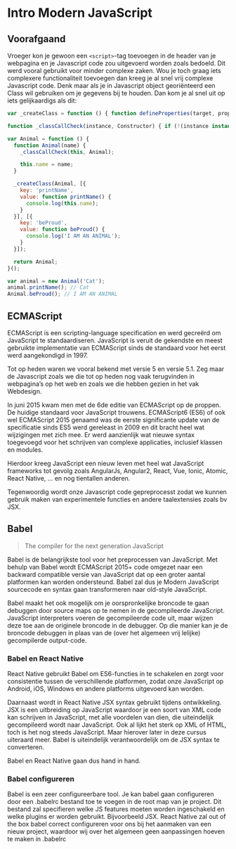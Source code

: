 # Intro Modern JavaScript

## Voorafgaand
Vroeger kon je gewoon een ```<script>```-tag toevoegen in de header van je webpagina en je Javascript code zou uitgevoerd worden zoals bedoeld. Dit werd vooral gebruikt voor minder complexe zaken. Wou je toch graag iets complexere functionaliteit toevoegen dan kreeg je al snel vrij complexe Javascript code. Denk maar als je in Javascript object georiënteerd een Class wil gebruiken om je gegevens bij te houden. Dan kom je al snel uit op iets gelijkaardigs als dit:
```JavaScript
var _createClass = function () { function defineProperties(target, props) { for (var i = 0; i < props.length; i++) { var descriptor = props[i]; descriptor.enumerable = descriptor.enumerable || false; descriptor.configurable = true; if ("value" in descriptor) descriptor.writable = true; Object.defineProperty(target, descriptor.key, descriptor); } } return function (Constructor, protoProps, staticProps) { if (protoProps) defineProperties(Constructor.prototype, protoProps); if (staticProps) defineProperties(Constructor, staticProps); return Constructor; }; }();

function _classCallCheck(instance, Constructor) { if (!(instance instanceof Constructor)) { throw new TypeError("Cannot call a class as a function"); } }

var Animal = function () {
  function Animal(name) {
    _classCallCheck(this, Animal);

    this.name = name;
  }

  _createClass(Animal, [{
    key: 'printName',
    value: function printName() {
      console.log(this.name);
    }
  }], [{
    key: 'beProud',
    value: function beProud() {
      console.log('I AM AN ANIMAL');
    }
  }]);

  return Animal;
}();

var animal = new Animal('Cat');
animal.printName(); // Cat
Animal.beProud(); // I AM AN ANIMAL
```
## ECMAScript
ECMAScript is een scripting-language specification en werd gecreërd om JavaScript te standaardiseren. JavaScript is veruit de gekendste en meest gebruikte implementatie van ECMAScript sinds de standaard voor het eerst werd aangekondigd in 1997.

Tot op heden waren we vooral bekend met versie 5 en versie 5.1. Zeg maar de Javascript zoals we die tot op heden nog vaak terugvinden in webpagina’s op het web en zoals we die hebben gezien in het vak Webdesign.

In juni 2015 kwam men met de 6de editie van ECMAScript op de proppen. De huidige standaard voor JavaScript trouwens. ECMAScript6 (ES6) of ook wel ECMAScript 2015 genaamd was de eerste significante update van de specificatie sinds ES5 werd gereleast in 2009 en dit bracht heel wat wijzigingen met zich mee. Er werd aanzienlijk wat nieuwe syntax toegevoegd voor het schrijven van complexe applicaties, inclusief klassen en modules.

Hierdoor kreeg JavaScript een nieuw leven met heel wat JavaScript frameworks tot gevolg zoals AngularJs, Angular2, React, Vue, Ionic, Atomic, React Native, … en nog tientallen anderen.

Tegenwoordig wordt onze Javascript code gepreprocesst zodat we kunnen gebruik maken van experimentele functies en andere taalextensies zoals bv JSX.

## Babel
>The compiler for the next generation JavaScript

Babel is de belangrijkste tool voor het preprocessen van JavaScript. Met behulp van Babel wordt ECMAScript 2015+ code omgezet naar een backward compatible versie van JavaScript dat op een groter aantal platformen kan worden ondersteund.
Babel zal dus je Modern JavaScript sourcecode en syntax gaan transformeren naar old-style JavaScript.

Babel maakt het ook mogelijk om je oorspronkelijke broncode te gaan debuggen door source maps op te nemen in de gecompileerde JavaScript. JavaScript interpreters voeren de gecompileerde code uit, maar wijzen deze toe aan de originele broncode in de debugger. Op die manier kan je de broncode debuggen in plaas van de (over het algemeen vrij lelijke) gecompilerde output-code.

### Babel en React Native
React Native gebruikt Babel om ES6-functies in te schakelen en zorgt voor consistentie tussen de verschillende platformen, zodat onze JavaScript op Android, iOS, Windows en andere platforms uitgevoerd kan worden.

Daarnaast wordt in React Native JSX syntax gebruikt tijdens ontwikkeling. JSX is een uitbreiding op JavaScript waardoor je een soort van XML code kan schrijven in JavaScript, met alle voordelen van dien, die uiteindelijk gecompileerd wordt naar JavaScript. Ook al lijkt het sterk op XML of HTML, toch is het nog steeds JavaScript. Maar hierover later in deze cursus uiteraard meer.
Babel is uiteindelijk verantwoordelijk om de JSX syntax te converteren.

Babel en React Native gaan dus hand in hand.

### Babel configureren
Babel is een zeer configureerbare tool. Je kan babel gaan configureren door een .babelrc bestand toe te voegen in de root map van je project. Dit bestand zal specifieren welke JS features moeten worden ingeschakeld en welke plugins er worden gebruikt. Bijvoorbeeld JSX. React Native zal out of the box babel correct configureren voor ons bij het aanmaken van een nieuw project, waardoor wij over het algemeen geen aanpassingen hoeven te maken in .babelrc
